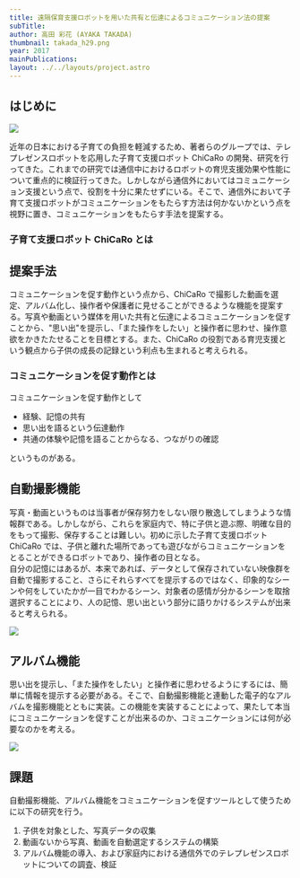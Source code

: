```yaml
---
title: 遠隔保育支援ロボットを用いた共有と伝達によるコミュニケーション法の提案
subTitle:
author: 高田 彩花 (AYAKA TAKADA)
thumbnail: takada_h29.png
year: 2017
mainPublications:
layout: ../../layouts/project.astro
---
```


## はじめに

![](/assets/projects/takada_h29/ChiCaRo.jpg)

近年の日本における子育ての負担を軽減するため、著者らのグループでは、テレプレゼンスロボットを応用した子育て支援ロボット ChiCaRo の開発、研究を行ってきた。これまでの研究では通信中におけるロボットの育児支援効果や性能について重点的に検証行ってきた。しかしながら通信外においてはコミュニケーション支援という点で、役割を十分に果たせずにいる。そこで、通信外において子育て支援ロボットがコミュニケーションをもたらす方法は何かないかという点を視野に置き、コミュニケーションをもたらす手法を提案する。

### 子育て支援ロボット ChiCaRo とは

## 提案手法

コミュニケーションを促す動作という点から、ChiCaRo で撮影した動画を選定、アルバム化し、操作者や保護者に見せることができるような機能を提案する。写真や動画という媒体を用いた共有と伝達によるコミュニケーションを促すことから、"思い出"を提示し、「また操作をしたい」と操作者に思わせ、操作意欲をかきたたせることを目標とする。また、ChiCaRo の役割である育児支援という観点から子供の成長の記録という利点も生まれると考えられる。

### コミュニケーションを促す動作とは

コミュニケーションを促す動作として

- 経験、記憶の共有
- 思い出を語るという伝達動作
- 共通の体験や記憶を語ることからなる、つながりの確認

というものがある。

## 自動撮影機能

写真・動画というものは当事者が保存努力をしない限り散逸してしまうような情報群である。しかしながら、これらを家庭内で、特に子供と遊ぶ際、明確な目的をもって撮影、保存することは難しい。初めに示した子育て支援ロボット ChiCaRo では、子供と離れた場所であっても遊びながらコミュニケーションをとることができるロボットであり、操作者の目となる。  
自分の記憶にはあるが、本来であれば、データとして保存されていない映像群を自動で撮影すること、さらにそれらすべてを提示するのではなく、印象的なシーンや何をしていたかが一目でわかるシーン、対象者の感情が分かるシーンを取捨選択することにより、人の記憶、思い出という部分に語りかけるシステムが出来ると考えられる。

![](/assets/projects/takada_h29/ChiCaRo2.png)

## アルバム機能

思い出を提示し、「また操作をしたい」と操作者に思わせるようにするには、簡単に情報を提示する必要がある。そこで、自動撮影機能と連動した電子的なアルバムを撮影機能とともに実装。この機能を実装することによって、果たして本当にコミュニケーションを促すことが出来るのか、コミュニケーションには何が必要なのかを考える。

![](/assets/projects/takada_h29/ChiCaRo3.png)

## 課題

自動撮影機能、アルバム機能をコミュニケーションを促すツールとして使うために以下の研究を行う。

1. 子供を対象とした、写真データの収集
2. 動画ないから写真、動画を自動選定するシステムの構築
3. アルバム機能の導入、および家庭内における通信外でのテレプレゼンスロボットについての調査、検証
